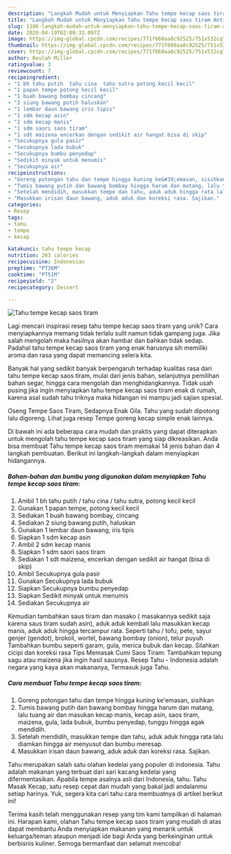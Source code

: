 ```yaml
---
description: "Langkah Mudah untuk Menyiapkan Tahu tempe kecap saos tiram Anti Gagal"
title: "Langkah Mudah untuk Menyiapkan Tahu tempe kecap saos tiram Anti Gagal"
slug: 1186-langkah-mudah-untuk-menyiapkan-tahu-tempe-kecap-saos-tiram-anti-gagal
date: 2020-04-19T02:09:33.097Z
image: https://img-global.cpcdn.com/recipes/771f660aa8c92525/751x532cq70/tahu-tempe-kecap-saos-tiram-foto-resep-utama.jpg
thumbnail: https://img-global.cpcdn.com/recipes/771f660aa8c92525/751x532cq70/tahu-tempe-kecap-saos-tiram-foto-resep-utama.jpg
cover: https://img-global.cpcdn.com/recipes/771f660aa8c92525/751x532cq70/tahu-tempe-kecap-saos-tiram-foto-resep-utama.jpg
author: Beulah Miller
ratingvalue: 3
reviewcount: 7
recipeingredient:
- "1 bh tahu putih  tahu cina  tahu sutra potong kecil kecil"
- "1 papan tempe potong kecil kecil"
- "1 buah bawang bombay cincang"
- "2 siung bawang putih haluskan"
- "1 lembar daun bawang iris tipis"
- "1 sdm kecap asin"
- "2 sdm kecap manis"
- "1 sdm saori saos tiram"
- "1 sdt maizena encerkan dengan sedikit air hangat bisa di skip"
- "Secukupnya gula pasir"
- "Secukupnya lada bubuk"
- "Secukupnya bumbu penyedap"
- "Sedikit minyak untuk menumis"
- "Secukupnya air"
recipeinstructions:
- "Goreng potongan tahu dan tempe hingga kuning ke&#39;emasan, sisihkan"
- "Tumis bawang putih dan bawang bombay hingga harum dan matang, lalu tuang air dan masukan kecap manis, kecap asin, saos tiram, maizena, gula, lada bubuk, bumbu penyedap, tunggu hingga agak mendidih."
- "Setelah mendidih, masukkan tempe dan tahu, aduk aduk hingga rata lalu diamkan hingga air menyusut dan bumbu meresap."
- "Masukkan irisan daun bawang, aduk aduk dan koreksi rasa. Sajikan."
categories:
- Resep
tags:
- tahu
- tempe
- kecap

katakunci: tahu tempe kecap 
nutrition: 263 calories
recipecuisine: Indonesian
preptime: "PT36M"
cooktime: "PT51M"
recipeyield: "2"
recipecategory: Dessert

---
```



![Tahu tempe kecap saos tiram](https://img-global.cpcdn.com/recipes/771f660aa8c92525/751x532cq70/tahu-tempe-kecap-saos-tiram-foto-resep-utama.jpg)

Lagi mencari inspirasi resep tahu tempe kecap saos tiram yang unik? Cara menyiapkannya memang tidak terlalu sulit namun tidak gampang juga. Jika salah mengolah maka hasilnya akan hambar dan bahkan tidak sedap. Padahal tahu tempe kecap saos tiram yang enak harusnya sih memiliki aroma dan rasa yang dapat memancing selera kita.

Banyak hal yang sedikit banyak berpengaruh terhadap kualitas rasa dari tahu tempe kecap saos tiram, mulai dari jenis bahan, selanjutnya pemilihan bahan segar, hingga cara mengolah dan menghidangkannya. Tidak usah pusing jika ingin menyiapkan tahu tempe kecap saos tiram enak di rumah, karena asal sudah tahu triknya maka hidangan ini mampu jadi sajian spesial.

Oseng Tempe Saos Tiram, Sedapnya Enak Gila. Tahu yang sudah dipotong lalu digoreng. Lihat juga resep Tempe goreng kecap simple enak lainnya.


Di bawah ini ada beberapa cara mudah dan praktis yang dapat diterapkan untuk mengolah tahu tempe kecap saos tiram yang siap dikreasikan. Anda bisa membuat Tahu tempe kecap saos tiram memakai 14 jenis bahan dan 4 langkah pembuatan. Berikut ini langkah-langkah dalam menyiapkan hidangannya.

<!--inarticleads1-->

##### Bahan-bahan dan bumbu yang digunakan dalam menyiapkan Tahu tempe kecap saos tiram:

1. Ambil 1 bh tahu putih / tahu cina / tahu sutra, potong kecil kecil
1. Gunakan 1 papan tempe, potong kecil kecil
1. Sediakan 1 buah bawang bombay, cincang
1. Sediakan 2 siung bawang putih, haluskan
1. Gunakan 1 lembar daun bawang, iris tipis
1. Siapkan 1 sdm kecap asin
1. Ambil 2 sdm kecap manis
1. Siapkan 1 sdm saori saos tiram
1. Sediakan 1 sdt maizena, encerkan dengan sedikit air hangat (bisa di skip)
1. Ambil Secukupnya gula pasir
1. Gunakan Secukupnya lada bubuk
1. Siapkan Secukupnya bumbu penyedap
1. Siapkan Sedikit minyak untuk menumis
1. Sediakan Secukupnya air


Kemudian tambahkan saus tiram dan masako ( masakannya sedikit saja karena saus tiram sudah asin), aduk aduk kembali lalu masukkan kecap manis, aduk aduk hingga tercampur rata. Seperti tahu / tofu, pete, sayur genjer (gendot), brokoli, wortel, bawang bombay (onion), telur puyuh Tambahkan bumbu seperti garam, gula, merica bubuk dan kecap. Silahkan cicipi dan koreksi rasa Tips Memasak Cumi Saos Tiram: Tambahkan tepung sagu atau maizena jika ingin hasil sausnya. Resep Tahu - Indonesia adalah negara yang kaya akan makananya, Termasuk juga Tahu. 

<!--inarticleads2-->

##### Cara membuat Tahu tempe kecap saos tiram:

1. Goreng potongan tahu dan tempe hingga kuning ke&#39;emasan, sisihkan
1. Tumis bawang putih dan bawang bombay hingga harum dan matang, lalu tuang air dan masukan kecap manis, kecap asin, saos tiram, maizena, gula, lada bubuk, bumbu penyedap, tunggu hingga agak mendidih.
1. Setelah mendidih, masukkan tempe dan tahu, aduk aduk hingga rata lalu diamkan hingga air menyusut dan bumbu meresap.
1. Masukkan irisan daun bawang, aduk aduk dan koreksi rasa. Sajikan.


Tahu merupakan salah satu olahan kedelai yang populer di indonesia. Tahu adalah makanan yang terbuat dari sari kacang kedelai yang difermentasikan. Apabila tempe asalnya asli dari Indonesia, tahu. Tahu Masak Kecap, satu resep cepat dan mudah yang bakal jadi andalanmu setiap harinya. Yuk, segera kita cari tahu cara membuatnya di artikel berikut ini! 

Terima kasih telah menggunakan resep yang tim kami tampilkan di halaman ini. Harapan kami, olahan Tahu tempe kecap saos tiram yang mudah di atas dapat membantu Anda menyiapkan makanan yang menarik untuk keluarga/teman ataupun menjadi ide bagi Anda yang berkeinginan untuk berbisnis kuliner. Semoga bermanfaat dan selamat mencoba!
